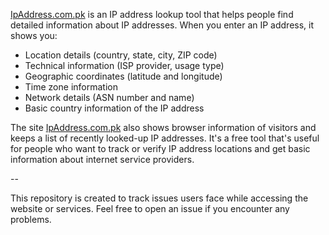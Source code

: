 [IpAddress.com.pk](https://ipaddress.com.pk/) is an IP address lookup tool that helps people find detailed information about IP addresses. When you enter an IP address, it shows you:

 - Location details (country, state, city, ZIP code)
 - Technical information (ISP provider, usage type)
 - Geographic coordinates (latitude and longitude)
 - Time zone information
 - Network details (ASN number and name)
 - Basic country information of the IP address

The site [IpAddress.com.pk](https://ipaddress.com.pk/) also shows browser information of visitors and keeps a list of recently looked-up IP addresses. It's a free tool that's useful for people who want to track or verify IP address locations and get basic information about internet service providers.

--

This repository is created to track issues users face while accessing the website or services. Feel free to open an issue if you encounter any problems.
